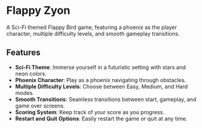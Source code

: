 # Flappy Zyon

A Sci-Fi themed Flappy Bird game, featuring a phoenix as the player character, multiple difficulty levels, and smooth gameplay transitions.

## Features

- **Sci-Fi Theme**: Immerse yourself in a futuristic setting with stars and neon colors.
- **Phoenix Character**: Play as a phoenix navigating through obstacles.
- **Multiple Difficulty Levels**: Choose between Easy, Medium, and Hard modes.
- **Smooth Transitions**: Seamless transitions between start, gameplay, and game over screens.
- **Scoring System**: Keep track of your score as you progress.
- **Restart and Quit Options**: Easily restart the game or quit at any time.
